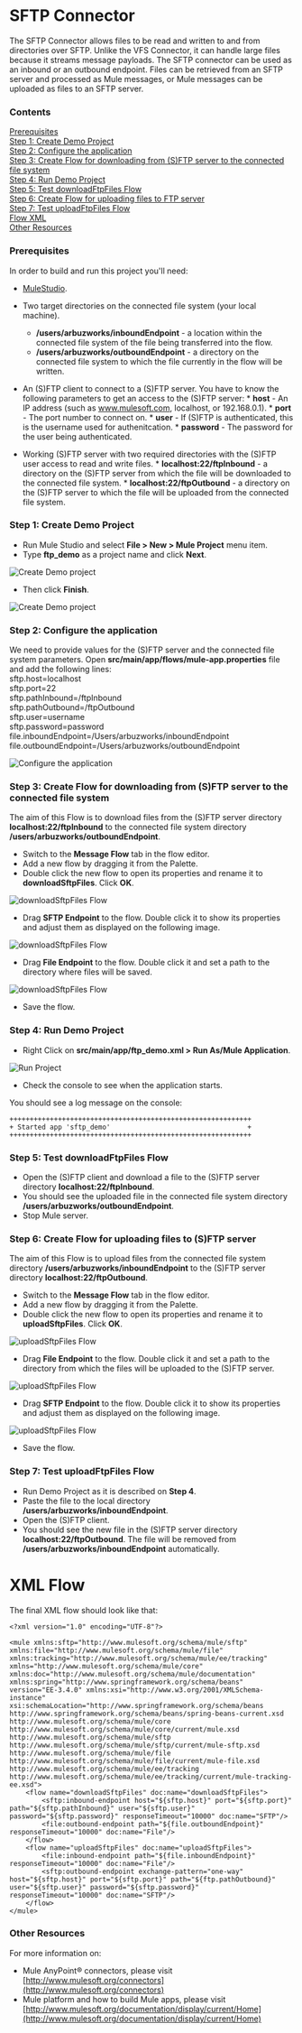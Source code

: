 

# SFTP Connector

The SFTP Connector allows files to be read and written to and from directories over SFTP. Unlike the VFS Connector, it can handle large files because it streams message payloads. The SFTP connector can be used as an inbound or an outbound endpoint. Files can be retrieved from an SFTP server and processed as Mule messages, or Mule messages can be uploaded as files to an SFTP server.

### Contents 

[Prerequisites](#prerequisites)    
[Step 1: Create Demo Project](#step1)   
[Step 2: Configure the application](#step2)    
[Step 3: Create Flow for downloading from (S)FTP server to the connected file system](#step3)    
[Step 4: Run Demo Project](#step4)    
[Step 5: Test downloadFtpFiles Flow](#step5)    
[Step 6: Create Flow for uploading files to FTP server](#step6)    
[Step 7: Test uploadFtpFiles Flow](#step7)    
[Flow XML](#flowXML)    
[Other Resources](#other)

### Prerequisites

In order to build and run this project you'll need:

*   [MuleStudio](http://www.mulesoft.org/download-mule-esb-community-edition).
*   Two target directories on the connected file system (your local machine).
    *    **/users/arbuzworks/inboundEndpoint** - a location within the connected file system of the file being transferred into the flow.
    *    **/users/arbuzworks/outboundEndpoint** - a directory on the connected file system to which the file currently in the flow will be written. 

*    An (S)FTP client to connect to a (S)FTP server. You have to know the following parameters to get an access to the (S)FTP server:
    *    **host** - An IP address (such as www.mulesoft.com, localhost, or 192.168.0.1).
    *    **port** - The port number to connect on.
    *    **user** - If (S)FTP is authenticated, this is the username used for authenitcation.
    *    **password** - The password for the user being authenticated.

*    Working (S)FTP server with two required directories with the (S)FTP user access to read and write files.
    *    **localhost:22/ftpInbound** - a directory on the (S)FTP server from which the file will be downloaded to the connected file system.
    *    **localhost:22/ftpOutbound** - a directory on the (S)FTP server to which the file will be uploaded from the connected file system.

    
### Step 1: Create Demo Project

*    Run Mule Studio and select **File \> New \> Mule Project** menu item.  
*    Type **ftp_demo** as a project name and click **Next**.  

![Create Demo project](images/step1-1.png)

*    Then click **Finish**.

![Create Demo project](images/step1-2.png)

### Step 2: Configure the application

We need to provide values for the (S)FTP server and the connected file system parameters. Open **src/main/app/flows/mule-app.properties** file and add the following lines:    
    sftp.host=localhost    
    sftp.port=22    
    sftp.pathInbound=/ftpInbound    
    sftp.pathOutbound=/ftpOutbound    
    sftp.user=username    
    sftp.password=password        
    file.inboundEndpoint=/Users/arbuzworks/inboundEndpoint    
    file.outboundEndpoint=/Users/arbuzworks/outboundEndpoint    

![Configure the application](images/step2-1.png)

### Step 3: Create Flow for downloading from (S)FTP server to the connected file system
The aim of this Flow is to download files from the (S)FTP server directory **localhost:22/ftpInbound** to the connected file system directory **/users/arbuzworks/outboundEndpoint**.

*    Switch to the **Message Flow** tab in the flow editor.
*    Add a new flow by dragging it from the Palette.
*    Double click the new flow to open its properties and rename it to **downloadSftpFiles**. Click **OK**.

![downloadSftpFiles Flow](images/step3-1.png)

*    Drag **SFTP Endpoint** to the flow. Double click it to show its properties and adjust them as displayed on the following image.

![downloadSftpFiles Flow](images/step3-2.png)

*    Drag **File Endpoint** to the flow. Double click it and set a path to the directory where files will be saved.

![downloadSftpFiles Flow](images/step3-3.png)

*    Save the flow.

### Step 4: Run Demo Project

*    Right Click on **src/main/app/ftp_demo.xml \> Run As/Mule Application**.

![Run Project](images/step4-1.png) 

*    Check the console to see when the application starts.  

You should see a log message on the console:  
 
    ++++++++++++++++++++++++++++++++++++++++++++++++++++++++++++    
    + Started app 'sftp_demo'                                  +
    ++++++++++++++++++++++++++++++++++++++++++++++++++++++++++++
    
### Step 5: Test downloadFtpFiles Flow

*    Open the (S)FTP client and download a file to the (S)FTP server directory **localhost:22/ftpInbound**.    
*    You should see the uploaded file in the connected file system directory **/users/arbuzworks/outboundEndpoint**.    
*    Stop Mule server.   

### Step 6: Create Flow for uploading files to (S)FTP server
The aim of this Flow is to upload files from the connected file system directory **/users/arbuzworks/inboundEndpoint** to the (S)FTP server directory **localhost:22/ftpOutbound**.

*    Switch to the **Message Flow** tab in the flow editor.
*    Add a new flow by dragging it from the Palette.
*    Double click the new flow to open its properties and rename it to **uploadSftpFiles**. Click **OK**.

![uploadSftpFiles Flow](images/step6-1.png)

*    Drag **File Endpoint** to the flow. Double click it and set a path to the directory from which the files will be uploaded to the (S)FTP server.

![uploadSftpFiles Flow](images/step6-2.png)

*    Drag **SFTP Endpoint** to the flow. Double click it to show its properties and adjust them as displayed on the following image.

![uploadSftpFiles Flow](images/step6-3.png)

*    Save the flow.

### Step 7: Test uploadFtpFiles Flow

*    Run Demo Project as it is described on **Step 4**.
*    Paste the file to the local directory **/users/arbuzworks/inboundEndpoint**.
*    Open the (S)FTP client.
*    You should see the new file in the (S)FTP server directory **localhost:22/ftpOutbound**. The file will be removed from  **/users/arbuzworks/inboundEndpoint** automatically.

# XML Flow 

The final XML flow should look like that:

    <?xml version="1.0" encoding="UTF-8"?>

    <mule xmlns:sftp="http://www.mulesoft.org/schema/mule/sftp" xmlns:file="http://www.mulesoft.org/schema/mule/file" xmlns:tracking="http://www.mulesoft.org/schema/mule/ee/tracking" xmlns="http://www.mulesoft.org/schema/mule/core" xmlns:doc="http://www.mulesoft.org/schema/mule/documentation" xmlns:spring="http://www.springframework.org/schema/beans" version="EE-3.4.0" xmlns:xsi="http://www.w3.org/2001/XMLSchema-instance" xsi:schemaLocation="http://www.springframework.org/schema/beans http://www.springframework.org/schema/beans/spring-beans-current.xsd http://www.mulesoft.org/schema/mule/core http://www.mulesoft.org/schema/mule/core/current/mule.xsd http://www.mulesoft.org/schema/mule/sftp http://www.mulesoft.org/schema/mule/sftp/current/mule-sftp.xsd http://www.mulesoft.org/schema/mule/file http://www.mulesoft.org/schema/mule/file/current/mule-file.xsd http://www.mulesoft.org/schema/mule/ee/tracking http://www.mulesoft.org/schema/mule/ee/tracking/current/mule-tracking-ee.xsd">
        <flow name="downloadSftpFiles" doc:name="downloadSftpFiles">
            <sftp:inbound-endpoint host="${sftp.host}" port="${sftp.port}" path="${sftp.pathInbound}" user="${sftp.user}"   password="${sftp.password}" responseTimeout="10000" doc:name="SFTP"/>
            <file:outbound-endpoint path="${file.outboundEndpoint}" responseTimeout="10000" doc:name="File"/>
        </flow>
        <flow name="uploadSftpFiles" doc:name="uploadSftpFiles">
            <file:inbound-endpoint path="${file.inboundEndpoint}" responseTimeout="10000" doc:name="File"/>
            <sftp:outbound-endpoint exchange-pattern="one-way" host="${sftp.host}" port="${sftp.port}" path="${ftp.pathOutbound}" user="${sftp.user}" password="${sftp.password}" responseTimeout="10000" doc:name="SFTP"/>
        </flow>
    </mule>
   
### Other Resources

For more information on:

- Mule AnyPoint® connectors, please visit [http://www.mulesoft.org/connectors](http://www.mulesoft.org/connectors)
- Mule platform and how to build Mule apps, please visit [http://www.mulesoft.org/documentation/display/current/Home](http://www.mulesoft.org/documentation/display/current/Home)
